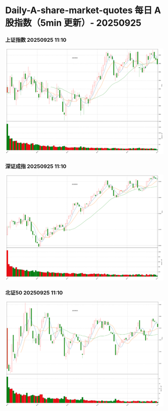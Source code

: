 
# Daily-A-share-market-quotes 每日 A 股指数（5min 更新）- 20250925

### 上证指数 20250925 11:10
![](./fig/2025/9/20250925-sh000001.png)

### 深证成指 20250925 11:10
![](./fig/2025/9/20250925-sz399001.png)

### 北证50 20250925 11:10
![](./fig/2025/9/20250925-bj899050.png)
